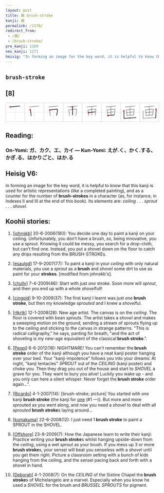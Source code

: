 ```yaml
---
layout: post
title: 画 brush-stroke
kanji: 画
permalink: /1170/
redirect_from:
 - /画/
 - /brush-stroke/
pre_kanji: 1169
nex_kanji: 1171
heisig: "In forming an image for the key word, it is helpful to know that this kanji is used for artistic representations (like a completed painting), and as a counter for the number of <b>brush-strokes</b> in a character (as, for instance, in Indexes II and III at the end of this book). Its elements are: <i>ceiling</i> . . . <i>sprout</i> . . . <i>shovel</i>."
---
```


## `brush-stroke`

## [8]

<div class="stroke"><img src="../images/E794BB.png" /></div>

## Reading:

### On-Yomi: ガ、カク、エ、カイ &mdash; Kun-Yomi: えが.く、かく.する、かぎ.る、はかりごと、はか.る

## Heisig V6:

In forming an image for the key word, it is helpful to know that this kanji is used for artistic representations (like a completed painting), and as a counter for the number of <b>brush-strokes</b> in a character (as, for instance, in Indexes II and III at the end of this book). Its elements are: <i>ceiling</i> . . . <i>sprout</i> . . . <i>shovel</i>.

## Koohii stories:

1) [<a href="http://kanji.koohii.com/profile/johnskb">johnskb</a>] 20-6-2006(180): You decide one day to paint a kanji on your ceiling. Unfortunately, you don’t have a brush, so, being innovative, you use a sprout. Knowing it could be messy, you search for a drop-cloth, but can’t find one. Instead, you put a shovel down on the floor to catch any drips resulting from the BRUSH-STROKEs.

2) [<a href="http://kanji.koohii.com/profile/esaulgd">esaulgd</a>] 17-9-2007(77): To paint a kanji in your <em>ceiling</em> with only natural materials, you use a <em>sprout</em> as a <strong>brush</strong> and <em>shovel</em> some dirt to use as paint for your <strong>strokes</strong>. [modified from johnskb&#039;s].

3) [<a href="http://kanji.koohii.com/profile/chully">chully</a>] 7-4-2009(46): Start with just <em>one</em> stroke. Soon more will <em>sprout</em>, and then you end up with a whole <em>shovel</em>full!

4) [<a href="http://kanji.koohii.com/profile/cingold">cingold</a>] 9-10-2009(37): The first kanji I learnt was just <em>one</em><strong> brush stroke</strong>, but then my knowledge <em>sprouted</em> and I knew a <em>shovel</em>ful.

5) [<a href="http://kanji.koohii.com/profile/rtkrtk">rtkrtk</a>] 12-1-2008(28): New age artist. The canvas is on the <em>ceiling</em>. The floor is covered with bean <em>sprouts</em>. The artist takes a <em>shovel</em> and makes a sweeping motion on the ground, sending a stream of sprouts flying up to the ceiling and sticking to the canvas in strange patterns. &quot;This is radical calligraphy,&quot; he says, panting for breath, &quot;and the act of shoveling is my new-age equivalent of the classical<strong> brush stroke</strong>.&quot;.

6) [<a href="http://kanji.koohii.com/profile/Peppi">Peppi</a>] 6-6-2012(16): NIGHTMARE! You can&#039;t remember the<strong> brush stroke</strong> order of the kanji although you have a neat kanji poster hanging over your bed. Your &quot;kanji-impotence&quot; follows you into your dreams: At night, &quot;kanji tentacles&quot; <em>SPROUT</em> out of the <em>CEILING</em> (kanji poster) and choke you. Then they drag you out of the house and start to <em>SHOVEL</em> a grave for you. They want to bury you alive! Luckily you wake up - and you only can here a silent whisper: Never forget the<strong> brush stroke</strong> order again...&quot;.

7) [<a href="http://kanji.koohii.com/profile/Ricardo">Ricardo</a>] 4-1-2007(14): [brush-stroke; picture] You started with <em>one</em> kanji <strong>brush stroke</strong> (the kanji for <a href="../1">one</a> (#1 一)). But more and more <em>sprout</em>ed as you went along, and now you need a <em>shovel</em> to deal with all <em>sprouted</em> <strong>brush stroke</strong>s laying around...

8) [<a href="http://kanji.koohii.com/profile/kumakuma">kumakuma</a>] 22-6-2008(12): I just need 1<strong> brush stroke</strong> to paint a SPROUT in the SHOVEL.

9) [<a href="http://kanji.koohii.com/profile/Offshore">Offshore</a>] 23-9-2009(7): How the Japanese learn to write their kanji: Practice writing your<strong> brush stroke</strong>s whilst hanging upside-down from the <em>ceiling</em>, using a wet <em>sprout</em> as your brush. If you mess up 3 or more<strong> brush stroke</strong>s, your sensei will beat you senseless with a <em>shovel</em> until you get them right. Picture a classroom setting with a bunch of kids hanging from the ceiling, and the sensei pacing back and forth with a shovel in hand.

10) [<a href="http://kanji.koohii.com/profile/Deborah">Deborah</a>] 4-1-2008(7): On the <em>CEILING</em> of the Sistine Chapel the<strong> brush stroke</strong>s of Michelangelo are a marvel. Especially when you know he used a <em>SHOVEL</em> for the brush and <em>BRUSSEL SPROUTS</em> for pigment.
